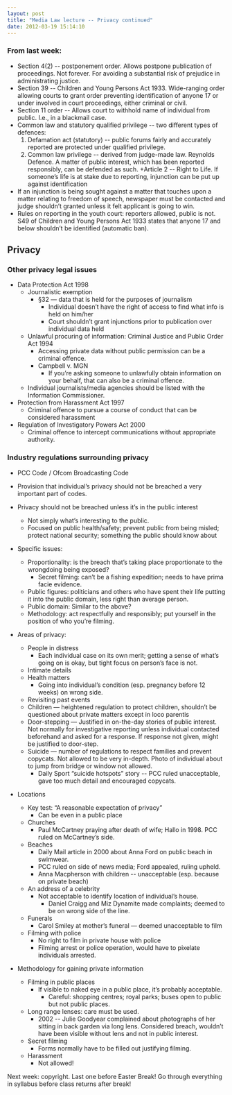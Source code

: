```yaml
---
layout: post
title: "Media Law lecture -- Privacy continued"
date: 2012-03-19 15:14:10
---
```


### From last week:
+ Section 4(2) -- postponement order. Allows postpone publication of proceedings. Not forever. For avoiding a substantial risk of prejudice in administrating justice.
+ Section 39 -- Children and Young Persons Act 1933. Wide-ranging order allowing courts to grant order preventing identification of anyone 17 or under involved in court proceedings, either criminal or civil.
+ Section 11 order -- Allows court to withhold name of individual from public. I.e., in a blackmail case.
+ Common law and statutory qualified privilege -- two different types of defences:
	1. Defamation act (statutory) -- public forums fairly and accurately reported are protected under qualified privilege.
	2. Common law privilege -- derived from judge-made law. Reynolds Defence. A matter of public interest, which has been reported responsibly, can be defended as such.
+Article 2 -- Right to Life. If someone’s life is at stake due to reporting, injunction can be put up against identification
+ If an injunction is being sought against a matter that touches upon a matter relating to freedom of speech, newspaper must be contacted and judge shouldn’t granted unless it felt applicant is going to win.
+ Rules on reporting in the youth court: reporters allowed, public is not. S49 of Children and Young Persons Act 1933 states that anyone 17 and below shouldn’t be identified (automatic ban).

## Privacy

### Other privacy legal issues
+ Data Protection Act 1998
	+ Journalistic exemption
		+ §32 — data that is held for the purposes of journalism
			+ Individual doesn’t have the right of access to find what info is held on him/her
			+ Court shouldn’t grant injunctions prior to publication over individual data held
	+ Unlawful procuring of information: Criminal Justice and Public Order Act 1994
		+ Accessing private data without public permission can be a criminal offence.
		+ Campbell v. MGN
			+ If you’re asking someone to unlawfully obtain information on your behalf, that can also be a criminal offence. 
	+ Individual journalists/media agencies should be listed with the Information Commissioner.
+ Protection from Harassment Act 1997
	+ Criminal offence to pursue a course of conduct that can be considered harassment
+ Regulation of Investigatory Powers Act 2000
	+ Criminal offence to intercept communications without appropriate authority.

### Industry regulations surrounding privacy

+ PCC Code / Ofcom Broadcasting Code
+ Provision that individual’s privacy should not be breached a very important part of codes.
+ Privacy should not be breached unless it’s in the public interest
	+ Not simply what’s interesting to the public.
	+ Focused on public health/safety; prevent public from being misled; protect national security; something the public should know about
+ Specific issues:
	+ Proportionality: is the breach that’s taking place proportionate to the wrongdoing being exposed?
		+ Secret filming: can’t be a fishing expedition; needs to have prima facie evidence.
	+ Public figures: politicians and others who have spent their life putting it into the public domain, less right than average person.
	+ Public domain: Similar to the above?
	+ Methodology: act respectfully and responsibly; put yourself in the position of who you’re filming.

+ Areas of privacy:
	+ People in distress
		+ Each individual case on its own merit; getting a sense of what’s going on is okay, but tight focus on person’s face is not.
	+ Intimate details
	+ Health matters
		+ Going into individual’s condition (esp. pregnancy before 12 weeks) on wrong side.
	+ Revisiting past events
	+ Children — heightened regulation to protect children, shouldn’t be questioned about private matters except in loco parentis 
	+ Door-stepping — Justified in on-the-day stories of public interest. Not normally for investigative reporting unless individual contacted beforehand and asked for a response. If response not given, might be justified to door-step. 
	+ Suicide — number of regulations to respect families and prevent copycats. Not allowed to be very in-depth. Photo of individual about to jump from bridge or window not allowed. 
		+ Daily Sport “suicide hotspots” story -- PCC ruled unacceptable, gave too much detail and encouraged copycats.
+ Locations
	+ Key test: “A reasonable expectation of privacy”
		+ Can be even in a public place
	+ Churches
		+ Paul McCartney praying after death of wife; Hallo in 1998. PCC ruled on McCartney’s side.
	+ Beaches
		+ Daily Mail article in 2000 about Anna Ford on public beach in swimwear.
		+ PCC ruled on side of news media; Ford appealed, ruling upheld.
		+ Anna Macpherson with children -- unacceptable (esp. because on private beach)
	+ An address of a celebrity
		+ Not acceptable to identify location of individual’s house.
			+ Daniel Craigg and Miz Dynamite made complaints; deemed to be on wrong side of the line.
	+ Funerals
		+ Carol Smiley at mother’s funeral — deemed unacceptable to film
	+ Filming with police
		+ No right to film in private house with police
		+ Filming arrest or police operation, would have to pixelate individuals arrested.
+ Methodology for gaining private information
	+ Filming in public places
		+ If visible to naked eye in a public place, it’s probably acceptable.
			+ Careful: shopping centres; royal parks; buses open to public but not public places.
	+ Long range lenses: care must be used.
		+ 2002 -- Julie Goodyear complained about photographs of her sitting in back garden via long lens. Considered breach, wouldn’t have been visible without lens and not in public interest.
	+ Secret filming
		+ Forms normally have to be filled out justifying filming.
	+ Harassment 
		+ Not allowed!

Next week: copyright. Last one before Easter Break! Go through everything in syllabus before class returns after break!
